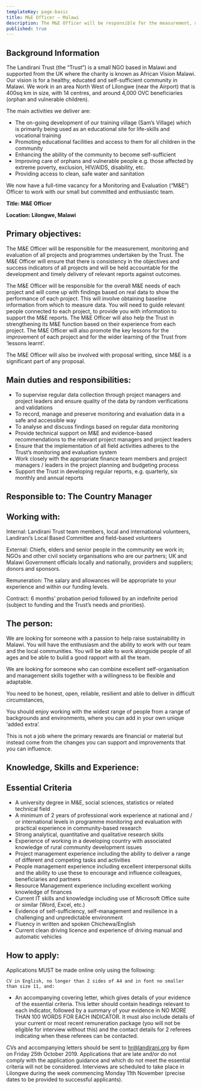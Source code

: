 ```yaml
---
templateKey: page-basic
title: M&E Officer – Malawi
description: The M&E Officer will be responsible for the measurement, monitoring and evaluation of all projects and programmes undertaken by the Trust.
published: true
---
```


## Background Information

The Landirani Trust (the “Trust”) is a small NGO based in Malawi and supported from the UK where the charity is known as African Vision Malawi. Our vision is for a healthy, educated and self-sufficient community in Malawi. We work in an area North West of Lilongwe (near the Airport) that is 400sq km in size, with 14 centres, and around 4,000 OVC beneficiaries (orphan and vulnerable children).

The main activities we deliver are:

- The on-going development of our training village (Sam’s Village) which is primarily being used as an educational site for life-skills and vocational training
- Promoting educational facilities and access to them for all children in the community
- Enhancing the ability of the community to become self-sufficient
- Improving care of orphans and vulnerable people e.g. those affected by extreme poverty, exclusion, HIV/AIDS, disability, etc.
- Providing access to clean, safe water and sanitation

We now have a full-time vacancy for a Monitoring and Evaluation (“M&E”) Officer to work with our small but committed and enthusiastic team.

**Title: M&E Officer**

**Location: Lilongwe, Malawi**

## Primary objectives:

The M&E Officer will be responsible for the measurement, monitoring and evaluation of all projects and programmes undertaken by the Trust. The M&E Officer will ensure that there is consistency in the objectives and success indicators of all projects and will be held accountable for the development and timely delivery of relevant reports against outcomes.

The M&E Officer will be responsible for the overall M&E needs of each project and will come up with findings based on real data to show the performance of each project. This will involve obtaining baseline information from which to measure data. You will need to guide relevant people connected to each project, to provide you with information to support the M&E reports. The M&E Officer will also help the Trust in strengthening its M&E function based on their experience from each project. The M&E Officer will also promote the key lessons for the improvement of each project and for the wider learning of the Trust from ‘lessons learnt’.

The M&E Officer will also be involved with proposal writing, since M&E is a significant part of any proposal.

## Main duties and responsibilities:

- To supervise regular data collection through project managers and project leaders and ensure quality of the data by random verifications and validations
- To record, manage and preserve monitoring and evaluation data in a safe and accessible way
- To analyse and discuss findings based on regular data monitoring
- Provide technical support on M&E and evidence-based recommendations to the relevant project managers and project leaders
- Ensure that the implementation of all field activities adheres to the Trust’s monitoring and evaluation system
- Work closely with the appropriate finance team members and project managers / leaders in the project planning and budgeting process
- Support the Trust in developing regular reports, e.g. quarterly, six monthly and annual reports

## Responsible to: The Country Manager

## Working with:

Internal: Landirani Trust team members, local and international volunteers, Landirani’s Local Based Committee and field-based volunteers

External: Chiefs, elders and senior people in the community we work in; NGOs and other civil society organisations who are our partners; UK and Malawi Government officials locally and nationally, providers and suppliers; donors and sponsors.

Remuneration: The salary and allowances will be appropriate to your experience and within our funding levels.

Contract: 6 months’ probation period followed by an indefinite period (subject to funding and the Trust’s needs and priorities).

## The person:

We are looking for someone with a passion to help raise sustainability in Malawi. You will have the enthusiasm and the ability to work with our team and the local communities. You will be able to work alongside people of all ages and be able to build a good rapport with all the team.

We are looking for someone who can combine excellent self-organisation and management skills together with a willingness to be flexible and adaptable.

You need to be honest, open, reliable, resilient and able to deliver in difficult circumstances,

You should enjoy working with the widest range of people from a range of backgrounds and environments, where you can add in your own unique ‘added extra’.

This is not a job where the primary rewards are financial or material but instead come from the changes you can support and improvements that you can influence.

## Knowledge, Skills and Experience:

## Essential Criteria

- A university degree in M&E, social sciences, statistics or related technical field
- A minimum of 2 years of professional work experience at national and / or international levels in programme monitoring and evaluation with practical experience in community-based research
- Strong analytical, quantitative and qualitative research skills
- Experience of working in a developing country with associated knowledge of rural community development issues
- Project management experience including the ability to deliver a range of different and competing tasks and activities
- People management experience including excellent interpersonal skills and the ability to use these to encourage and influence colleagues, beneficiaries and partners
- Resource Management experience including excellent working knowledge of finances
- Current IT skills and knowledge including use of Microsoft Office suite or similar (Word, Excel, etc.)
- Evidence of self-sufficiency, self-management and resilience in a challenging and unpredictable environment
- Fluency in written and spoken Chichewa/English
- Current clean driving licence and experience of driving manual and automatic vehicles

## How to apply:

Applications MUST be made online only using the following:

    CV in English, no longer than 2 sides of A4 and in font no smaller than size 11, and:

- An accompanying covering letter, which gives details of your evidence of the essential criteria. This letter should contain headings relevant to each indicator, followed by a summary of your evidence in NO MORE THAN 100 WORDS FOR EACH INDICATOR. It must also include details of your current or most recent remuneration package (you will not be eligible for interview without this) and the contact details for 2 referees indicating when these referees can be contacted.

CVs and accompanying letters should be sent to hr@landirani.org by 6pm on Friday 25th October 2019. Applications that are late and/or do not comply with the application guidance and which do not meet the essential criteria will not be considered. Interviews are scheduled to take place in Lilongwe during the week commencing Monday 11th November (precise dates to be provided to successful applicants).
